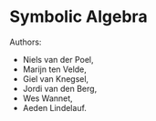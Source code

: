 # Symbolic Algebra
Authors: 
- Niels van der Poel,
- Marijn ten Velde,
- Giel van Knegsel,
- Jordi van den Berg,
- Wes Wannet,
- Aeden Lindelauf.